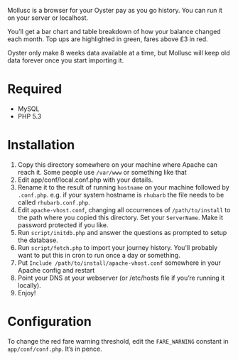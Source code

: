 Mollusc is a browser for your Oyster pay as you go history. You can run it on your server or localhost.

You’ll get a bar chart and table breakdown of how your balance changed each month. Top ups are highlighted in green, fares above £3 in red.

Oyster only make 8 weeks data available at a time, but Mollusc will keep old data forever once you start importing it.

# Required

* MySQL
* PHP 5.3

# Installation

1. Copy this directory somewhere on your machine where Apache can reach it.
   Some people use `/var/www` or something like that
1. Edit app/conf/local.conf.php with your details.
2. Rename it to the result of running `hostname` on your machine followed by `.conf.php`.
   e.g. if your system hostname is `rhubarb` the file needs to be called `rhubarb.conf.php`.
3. Edit `apache-vhost.conf`, changing all occurrences of `/path/to/install` to the path where you copied this directory. Set your `ServerName`. Make it password protected if you like.
4. Run `script/initdb.php` and answer the questions as prompted to setup the database.
5. Run `script/fetch.php` to import your journey history. You’ll probably want to put this in cron to run once a day or something.
6. Put `Include /path/to/install/apache-vhost.conf` somewhere in your Apache config and restart
7. Point your DNS at your webserver (or /etc/hosts file if you’re running it locally).
8. Enjoy!

# Configuration

To change the red fare warning threshold, edit the `FARE_WARNING` constant in `app/conf/conf.php`. It’s in pence.
